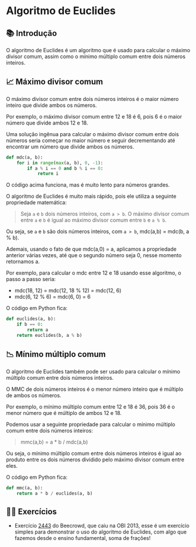# Algoritmo de Euclides

## 📚 Introdução

O algoritmo de Euclides é um algoritmo que é usado para calcular o máximo divisor comum, assim como o mínimo múltiplo comum entre dois números inteiros.

## 📈 Máximo divisor comum

O máximo divisor comum entre dois números inteiros é o maior número inteiro que divide ambos os números.

Por exemplo, o máximo divisor comum entre 12 e 18 é 6, pois 6 é o maior número que divide ambos 12 e 18.

Uma solução ingênua para calcular o máximo divisor comum entre dois números seria começar no maior número e seguir decrementando até encontrar um número que divide ambos os números.

```py
def mdc(a, b):
    for i in range(max(a, b), 0, -1):
        if a % i == 0 and b % i == 0:
            return i
```

O código acima funciona, mas é muito lento para números grandes.

O algoritmo de Euclides é muito mais rápido, pois ele utiliza a seguinte propriedade matemática:

> Seja `a` e `b` dois números inteiros, com `a > b`. O máximo divisor comum entre `a` e `b` é igual ao máximo divisor comum entre `b` e `a % b`.

Ou seja, se `a` e `b` são dois números inteiros, com `a > b`, mdc(a,b) = mdc(b, a % b).

Ademais, usando o fato de que mdc(a,0) = a, aplicamos a propriedade anterior várias vezes, até que o segundo número seja 0, nesse momento retornamos a.

Por exemplo, para calcular o mdc entre 12 e 18 usando esse algoritmo, o passo a passo seria:

- mdc(18, 12) = mdc(12, 18 % 12) = mdc(12, 6)
- mdc(6, 12 % 6) = mdc(6, 0) = 6

O código em Python fica:

```py
def euclides(a, b):
    if b == 0:
        return a
    return euclides(b, a % b)
```

## 📉 Mínimo múltiplo comum

O algoritmo de Euclides também pode ser usado para calcular o mínimo múltiplo comum entre dois números inteiros.

O MMC de dois números inteiros é o menor número inteiro que é múltiplo de ambos os números.

Por exemplo, o mínimo múltiplo comum entre 12 e 18 é 36, pois 36 é o menor número que é múltiplo de ambos 12 e 18.

Podemos usar a seguinte propriedade para calcular o mínimo múltiplo comum entre dois números inteiros:

> mmc(a,b) = a \* b / mdc(a,b)

Ou seja, o mínimo múltiplo comum entre dois números inteiros é igual ao produto entre os dois números dividido pelo máximo divisor comum entre eles.

O código em Python fica:

```py
def mmc(a, b):
    return a * b / euclides(a, b)
```

## 🧑‍🏫 Exercícios

- Exercício [2443](https://www.beecrowd.com.br/judge/pt/problems/view/2443) do Beecrowd, que caiu na OBI 2013, esse é um exercício simples para demonstrar o uso do algoritmo de Euclides, com algo que fazemos desde o ensino fundamental, soma de frações!
